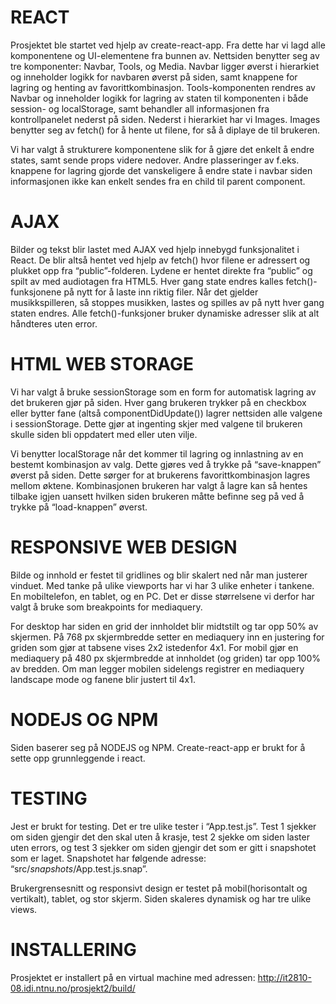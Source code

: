 # REACT

Prosjektet ble startet ved hjelp av create-react-app. Fra dette har vi lagd alle komponentene og UI-elementene fra bunnen av. Nettsiden benytter seg av tre komponenter: Navbar, Tools, og Media. Navbar ligger øverst i hierarkiet og inneholder logikk for navbaren øverst på siden, samt knappene for lagring og henting av favorittkombinasjon. Tools-komponenten rendres av Navbar og inneholder logikk for lagring av staten til komponenten i både session- og localStorage, samt behandler all informasjonen fra kontrollpanelet nederst på siden. Nederst i hierarkiet har vi Images. Images benytter seg av fetch() for å hente ut filene, for så å diplaye de til brukeren.

Vi har valgt å strukturere komponentene slik for å gjøre det enkelt å endre states, samt sende props videre nedover. Andre plasseringer av f.eks. knappene for lagring gjorde det vanskeligere å endre state i navbar siden informasjonen ikke kan enkelt sendes fra en child til parent component. 

# AJAX

Bilder og tekst blir lastet med AJAX ved hjelp innebygd funksjonalitet i React. De blir altså hentet ved hjelp av fetch() hvor filene er adressert og plukket opp fra “public”-folderen. Lydene er hentet direkte fra “public” og spilt av med audiotagen fra HTML5. Hver gang state endres kalles fetch()-funksjonene på nytt for å laste inn riktig filer. Når det gjelder musikkspilleren, så stoppes musikken, lastes og spilles av på nytt hver gang staten endres. Alle fetch()-funksjoner bruker dynamiske adresser slik at alt håndteres uten error. 

# HTML WEB STORAGE

Vi har valgt å bruke sessionStorage som en form for automatisk lagring av det brukeren gjør på siden. Hver gang brukeren trykker på en checkbox eller bytter fane (altså componentDidUpdate()) lagrer nettsiden alle valgene i sessionStorage. Dette gjør at ingenting skjer med valgene til brukeren skulle siden bli oppdatert med eller uten vilje. 

Vi benytter localStorage når det kommer til lagring og innlastning av en bestemt kombinasjon av valg. Dette gjøres ved å trykke på “save-knappen” øverst på siden. Dette sørger for at brukerens favorittkombinasjon lagres mellom øktene. Kombinasjonen brukeren har valgt å lagre kan så hentes tilbake igjen uansett hvilken siden brukeren måtte befinne seg på ved å trykke på “load-knappen” øverst.

# RESPONSIVE WEB DESIGN

Bilde og innhold er festet til gridlines og blir skalert ned når man justerer vinduet. Med tanke på ulike viewports har vi har 3 ulike enheter i tankene. En mobiltelefon, en tablet, og en PC. Det er disse størrelsene vi derfor har valgt å bruke som breakpoints for mediaquery.

For desktop har siden en grid der innholdet blir midtstilt og tar opp 50% av skjermen. På 768 px skjermbredde setter en mediaquery inn en justering for griden som gjør at tabsene vises 2x2 istedenfor 4x1. For mobil gjør en mediaquery på 480 px skjermbredde at innholdet (og griden) tar opp 100% av bredden. Om man legger mobilen sidelengs registrer en mediaquery landscape mode og fanene blir justert til 4x1. 

# NODEJS OG NPM
Siden baserer seg på NODEJS og NPM. Create-react-app er brukt for å sette opp grunnleggende i react. 

# TESTING
Jest er brukt for testing. Det er tre ulike tester i “App.test.js”. Test 1 sjekker om siden gjengir det den skal uten å krasje, test 2 sjekke om siden laster uten errors, og test 3 sjekker om siden gjengir det som er gitt i snapshotet som er laget. Snapshotet har følgende adresse: “src/_snapshots_/App.test.js.snap”. 

Brukergrensesnitt og responsivt design er testet på mobil(horisontalt og vertikalt), tablet, og stor skjerm. Siden skaleres dynamisk og har tre ulike views. 

# INSTALLERING 
Prosjektet er installert på en virtual machine med adressen: http://it2810-08.idi.ntnu.no/prosjekt2/build/
